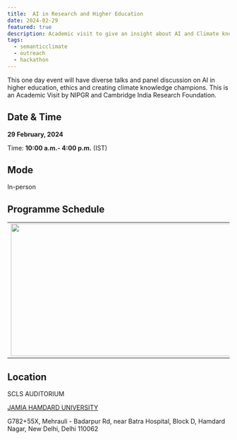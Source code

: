 ```yaml
---
title:  AI in Research and Higher Education 
date: 2024-02-29
featured: true
description: Academic visit to give an insight about AI and Climate knowledge 
tags:
  - semanticclimate
  - outreach
  - hackathon
---
```


This one day event will have diverse talks and panel discussion on AI in higher education, ethics and creating climate knowledge champions. This is an Academic Visit by NIPGR and Cambridge India Research Foundation.


## Date & Time

**29 February, 2024**

Time: **10:00 a.m.- 4:00 p.m.** (IST)

## Mode 

In-person

## Programme Schedule


<table>
<tr>
<td><img src='{{ "/static/img/inaugural_jamia.png" | url }}' width="500" height="300"></td>
<td><img src='{{ "/static/img/talk_jamia.png" | url }}' width="500" height="300"></td>
</tr>
</table>


## Location

SCLS AUDITORIUM

[JAMIA HAMDARD UNIVERSITY](https://jamiahamdard.edu/)

G782+55X, Mehrauli - Badarpur Rd, near Batra Hospital, Block D, Hamdard Nagar, New Delhi, Delhi 110062







